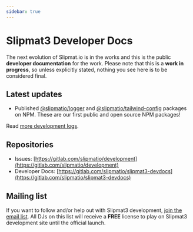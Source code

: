 ```yaml
---
sidebar: true
---
```


# Slipmat3 Developer Docs

The next evolution of Slipmat.io is in the works and this is the public **developer documentation** for the work. Please note that this is a **work in progress**, so unless explicitly stated, nothing you see here is to be considered final.

## Latest updates

- Published [@slipmatio/logger](https://www.npmjs.com/package/@slipmatio/logger) and [@slipmatio/tailwind-config](https://www.npmjs.com/package/@slipmatio/tailwind-config) packages on NPM. These are our first public and open source NPM packages!

Read [more development logs](devlog/index.md).

## Repositories

- Issues: [https://gitlab.com/slipmatio/development](https://gitlab.com/slipmatio/development)
- Developer Docs: [https://gitlab.com/slipmatio/slipmat3-devdocs](https://gitlab.com/slipmatio/slipmat3-devdocs)

## Mailing list

If you want to follow and/or help out with Slipmat3 development, [join the email list](https://cdn.forms-content.sg-form.com/e90b7e27-587e-11ea-86a0-ca0d13db9afb). All DJs on this list will receive a **FREE** license to play on Slipmat3 development site until the official launch.

